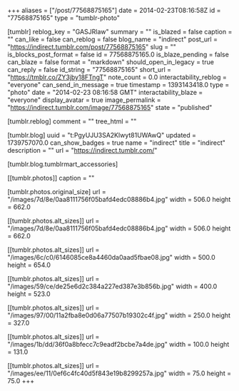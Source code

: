 +++
aliases = ["/post/77568875165"]
date = 2014-02-23T08:16:58Z
id = "77568875165"
type = "tumblr-photo"

[tumblr]
reblog_key = "GASJRlaw"
summary = ""
is_blazed = false
caption = ""
can_like = false
can_reblog = false
blog_name = "indirect"
post_url = "https://indirect.tumblr.com/post/77568875165"
slug = ""
is_blocks_post_format = false
id = 77568875165.0
is_blaze_pending = false
can_blaze = false
format = "markdown"
should_open_in_legacy = true
can_reply = false
id_string = "77568875165"
short_url = "https://tmblr.co/ZY3jby18FTngT"
note_count = 0.0
interactability_reblog = "everyone"
can_send_in_message = true
timestamp = 1393143418.0
type = "photo"
date = "2014-02-23 08:16:58 GMT"
interactability_blaze = "everyone"
display_avatar = true
image_permalink = "https://indirect.tumblr.com/image/77568875165"
state = "published"

[tumblr.reblog]
comment = ""
tree_html = ""

[tumblr.blog]
uuid = "t:PgyUJU3SA2Klwyt81UWAwQ"
updated = 1739757070.0
can_show_badges = true
name = "indirect"
title = "indirect"
description = ""
url = "https://indirect.tumblr.com/"

[tumblr.blog.tumblrmart_accessories]

[[tumblr.photos]]
caption = ""

[tumblr.photos.original_size]
url = "/images/7d/8e/0aa8111756f05bafd4edc08886b4.jpg"
width = 506.0
height = 662.0

[[tumblr.photos.alt_sizes]]
url = "/images/7d/8e/0aa8111756f05bafd4edc08886b4.jpg"
width = 506.0
height = 662.0

[[tumblr.photos.alt_sizes]]
url = "/images/6c/c0/6146085ce8a4460da0aad5fbae08.jpg"
width = 500.0
height = 654.0

[[tumblr.photos.alt_sizes]]
url = "/images/59/ce/de25e6d2c384a227ed387e3b856b.jpg"
width = 400.0
height = 523.0

[[tumblr.photos.alt_sizes]]
url = "/images/97/00/11a2fba8e0d06a77507b19302c4f.jpg"
width = 250.0
height = 327.0

[[tumblr.photos.alt_sizes]]
url = "/images/1b/dd/36f0a8bfecc7c9eadf2bcbe7a4de.jpg"
width = 100.0
height = 131.0

[[tumblr.photos.alt_sizes]]
url = "/images/ee/11/0ef6c4fc40d5f843e19b8299257a.jpg"
width = 75.0
height = 75.0
+++
